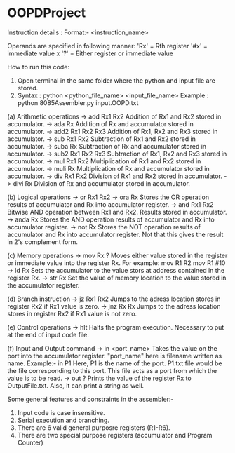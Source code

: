 # OOPDProject

Instruction details :
Format:-
<instruction_name> <operands>

Operands are specified in following manner:
'Rx' = Rth register
'#x' = immediate value x
'?' = Either register or immediate value

How to run this code:
1. Open terminal in the same folder where the python and input file are stored.
2. Syntax : python <python_file_name> <input_file_name>
Example : python 8085Assembler.py input.OOPD.txt

(a) Arithmetic operations
-> add Rx1 Rx2
Addition of Rx1 and Rx2 stored in accumulator. 
-> ada Rx 
Addition of Rx and accumulator stored in accumulator.
-> add2 Rx1 Rx2 Rx3
Addition of Rx1, Rx2 and Rx3 stored in accumulator.
-> sub Rx1 Rx2
Subtraction of Rx1 and Rx2 stored in accumulator.
-> suba Rx 
Subtraction of Rx and accumulator stored in accumulator.
-> sub2 Rx1 Rx2 Rx3
Subtraction of Rx1, Rx2 and Rx3 stored in accumulator.
-> mul Rx1 Rx2
Multiplication of Rx1 and Rx2 stored in accumulator.
-> muli Rx 
Multiplication of Rx and accumulator stored in accumulator.
-> div Rx1 Rx2
Division of Rx1 and Rx2 stored in accumulator.
-> divi Rx 
Division of Rx and accumulator stored in accumulator.

(b) Logical operations
-> or Rx1 Rx2 
-> ora Rx
Stores the OR operation results of accumulator and Rx into accumulator register.
-> and  Rx1 Rx2
Bitwise AND operation between Rx1 and Rx2. Results stored in accumulator.
-> anda Rx
Stores the AND operation results of accumulator and Rx into accumulator register.
-> not  Rx
Stores the NOT operation results of accumulator and Rx into accumulator register. Not that this gives the result in 2's complement form.

(c) Memory operations
-> mov Rx ?
Moves either value stored in the register or immediate value into the register Rx.
For example:
mov R1 R2
mov R1 #10
-> ld Rx
Sets the accumulator to the value stors at address contained in the register Rx.
-> str Rx
Set the value of memory location to the value stored in the accumulator register.

(d) Branch instruction
-> jz Rx1 Rx2 
Jumps to the adress location stores in register Rx2 if Rx1 value is zero. 
-> jnz Rx Rx 
Jumps to the adress location stores in register Rx2 if Rx1 value is not zero.

(e) Control operations
-> hlt
Halts the program execution. Necessary to put at the end of input code file.

(f) Input and Output command
-> in <port_name>
Takes the value on the port into the accumulator register. "port_name" here is filename written as name.
Example:-
in P1
Here, P1 is the name of the port. P1.txt file would be the file corresponding to this port. This file acts as a port from which the value is to be read.
-> out ?
Prints the value of the register Rx to OutputFile.txt. Also, it can print a string as well.


Some general features and constraints in the assembler:-
1. Input code is case insensitive.
2. Serial execution and branching.
3. There are 6 valid general purposre registers (R1-R6).
4. There are two special purpose registers (accumulator and Program Counter)